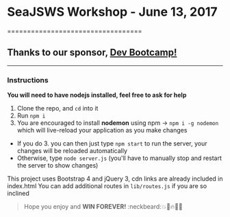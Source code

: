 # SeaJSWS Workshop - June 13, 2017
==================================
## Thanks to our sponsor, [Dev Bootcamp!](https://www.devbootcamp.com)
----------------------------------------------------------------------

### Instructions
**You will need to have nodejs installed, feel free to ask for help**
1. Clone the repo, and `cd` into it
2. Run `npm i`
3. You are encouraged to install **nodemon** using npm -> `npm i -g nodemon`
    which will live-reload your application as you make changes
  * If you do 3. you can then just type `npm start` to run the server, your changes will be reloaded automatically
  * Otherwise, type `node server.js` (you'll have to manually stop and restart the server to show changes)

   This project uses Bootstrap 4 and jQuery 3, cdn links are already included
    in index.html
   You can add additional routes in `lib/routes.js` if you are so inclined
  
> Hope you enjoy and **WIN FOREVER!** :neckbeard::boom::metal::fire::triumph::dancer: